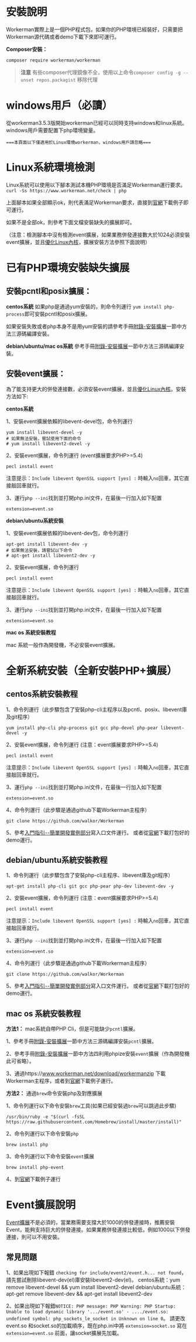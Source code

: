 # 安裝說明
Workerman實際上是一個PHP程式包，如果你的PHP環境已經裝好，只需要把Workerman源代碼或者demo下載下來即可運行。

**Composer安裝：**
```sh
composer require workerman/workerman
```

> **注意**
> 有些composer代理鏡像不全，使用以上命令`composer config -g --unset repos.packagist` 移除代理

# windows用戶（必讀）

從workerman3.5.3版開始workerman已經可以同時支持windows和linux系統。
windows用戶需要配置下php環境變量。

 ` ===本頁面以下僅適用於Linux環境workerman，windows用戶請忽略=== `

# Linux系統環境檢測
Linux系統可以使用以下腳本測試本機PHP環境是否滿足Workerman運行要求。
 `curl -Ss https://www.workerman.net/check | php`

上面腳本如果全部顯示ok，則代表滿足Workerman要求，直接到[官網](https://www.workerman.net/)下載例子即可運行。

如果不是全部ok，則參考下面文檔安裝缺失的擴展即可。

（注意：檢測腳本中沒有檢測event擴展，如果業務併發連接數大於1024必須安裝event擴展，並且[優化Linux內核](../appendices/kernel-optimization.md)，擴展安裝方法參照下面說明）

# 已有PHP環境安裝缺失擴展

## 安裝pcntl和posix擴展：

**centos系統**
如果php是通過yum安裝的，則命令列運行 ```yum install php-process```即可安裝pcntl和posix擴展。

如果安裝失敗或者php本身不是用yum安裝的請參考手冊[附錄-安裝擴展](../appendices/install-extension.md)一節中方法三源碼編譯安裝。

**debian/ubuntu/mac os系統**
參考手冊[附錄-安裝擴展](../appendices/install-extension.md)一節中方法三源碼編譯安裝。


## 安裝event擴展：
為了能支持更大的併發連接數，必須安裝event擴展，並且[優化Linux內核](../appendices/kernel-optimization.md)。安裝方法如下:

**centos系統**

1、安裝event擴展依賴的libevent-devel包，命令列運行
```shell
yum install libevent-devel -y
# 如果無法安裝，嘗試使用下面的命令
# yum install libevent2-devel -y
```

2、安裝event擴展，命令列運行
(event擴展要求PHP>=5.4)
```shell
pecl install event
```
注意提示：```Include libevent OpenSSL support [yes] :``` 時輸入```no```回車，其它直接敲回車就行。

3、運行```php --ini```找到並打開php.ini文件，在最後一行加入如下配置
```shell
extension=event.so
```

**debian/ubuntu系統安裝**

1、安裝event擴展依賴的libevent-dev包，命令列運行
```shell
apt-get install libevent-dev -y
# 如果無法安裝，請嘗試以下命令
# apt-get install libevent2-dev -y
```

2、安裝event擴展，命令列運行
```shell
pecl install event
```
注意提示：```Include libevent OpenSSL support [yes] :``` 時輸入```no```回車，其它直接敲回車就行。

3、運行```php --ini```找到並打開php.ini文件，在最後一行加入如下配置
```shell
extension=event.so
```

**mac os 系統安裝教程**

mac 系統一般作為開發機，不必安裝event擴展。

# 全新系統安裝（全新安裝PHP+擴展）

## centos系統安裝教程

1、命令列運行（此步驟包含了安裝php-cli主程序以及pcntl、posix、libevent庫及git程序）
```shell
yum install php-cli php-process git gcc php-devel php-pear libevent-devel -y
```

2、安裝event擴展，命令列運行
(注意：event擴展要求PHP>=5.4)
```shell
pecl install event
```
注意提示：```Include libevent OpenSSL support [yes] :``` 時輸入```no```回車，其它直接敲回車就行。

3、運行```php --ini```找到並打開php.ini文件，在最後一行加入如下配置
```shell
extension=event.so
```

4、命令列運行（此步驟是通過github下載Workerman主程序）
```shell
git clone https://github.com/walkor/Workerman
```

5、參考[入門指引--簡單開發實例部分](../getting-started/simple-example.md)寫入口文件運行。
或者從[官網](https://www.workerman.net/)下載打包好的demo運行。


## debian/ubuntu系統安裝教程

1、命令列運行（此步驟包含了安裝php-cli主程序、libevent庫及git程序）
```shell
apt-get install php-cli git gcc php-pear php-dev libevent-dev -y
```

2、安裝event擴展，命令列運行
(注意：event擴展要求PHP>=5.4)
```shell
pecl install event
```
注意提示：```Include libevent OpenSSL support [yes] :``` 時輸入```no```回車，其它直接敲回車就行。

3、運行```php --ini```找到並打開php.ini文件，在最後一行加入如下配置
```shell
extension=event.so
```

4、命令列運行（此步驟是通過github下載Workerman主程序）
```shell
git clone https://github.com/walkor/Workerman
```

5、參考[入門指引--簡單開發實例部分](../getting-started/simple-example.md)寫入口文件運行。
或者從[官網](https://www.workerman.net/)下載打包好的demo運行。

## mac os 系統安裝教程
**方法1：** mac系統自帶PHP Cli，但是可能缺少```pcntl```擴展。

1、參考手冊[附錄-安裝擴展](../appendices/install-extension.md)一節中方法三源碼編譯安裝```pcntl```擴展。

2、參考手冊[附錄-安裝擴展](../appendices/install-extension.md)一節中方法四利用phpize安裝```event```擴展（作為開發機此可省略）。

3、通過https://www.workerman.net/download/workermanzip 下載Workerman主程序，或者到[官網](https://www.workerman.net/)下載例子運行。

**方法2：** 通過```brew```命令安裝php及對應擴展

1、命令列運行以下命令安裝```brew```工具(如果已經安裝過```brew```可以跳過此步驟)
```shell
/usr/bin/ruby -e "$(curl -fsSL https://raw.githubusercontent.com/Homebrew/install/master/install)"
```

2、命令列運行以下命令安裝```php```
```shell
brew install php
```

3、命令列運行以下命令安裝```event```擴展
```shell
brew install php-event    
```

4、到[官網](https://www.workerman.net/)下載例子運行


# Event擴展說明
[Event擴展](https://php.net/manual/zh/book.event.php)不是必須的，當業務需要支撐大於1000的併發連接時，推薦安裝Event，能夠支持巨大的併發連接。如果業務併發連接比較低，例如1000以下併發連接，則可以不用安裝。

## 常見問題
1、如果出現如下報錯 `checking for include/event2/event.h... not found`，請先嘗試刪除libevent-dev(el)庫安裝libevent2-dev(el)。
centos系統：yum remove libevent-devel && yum install libevent2-devel
debian/ubuntu系統：apt-get remove libevent-dev && apt-get install libevent2-dev

2、如果出現如下報錯`NOTICE: PHP message: PHP Warning: PHP Startup: Unable to load dynamic library '.../event.so' - ..../event.so: undefined symbol: php_sockets_le_socket in Unknown on line 0`。
請更改event.so 和socket.so的加載順序，既在php.ini中將 `extension=socket.so` 寫在 `extension=event.so` 前面，讓socket擴展先加載。

